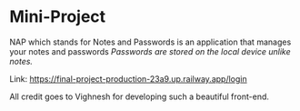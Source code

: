 # Mini-Project 

NAP which stands for Notes and Passwords is an application that manages your notes and passwords
_Passwords are stored on the local device unlike notes._ 

Link: https://final-project-production-23a9.up.railway.app/login

All credit goes to Vighnesh for developing such a beautiful front-end.
